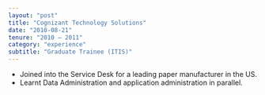 ```yaml
---
layout: "post"
title: "Cognizant Technology Solutions"
date: "2010-08-21"
tenure: "2010 – 2011"
category: "experience"
subtitle: "Graduate Trainee (ITIS)"
---
```


- Joined into the Service Desk for a leading paper manufacturer in the US.
- Learnt Data Administration and application administration in parallel.
